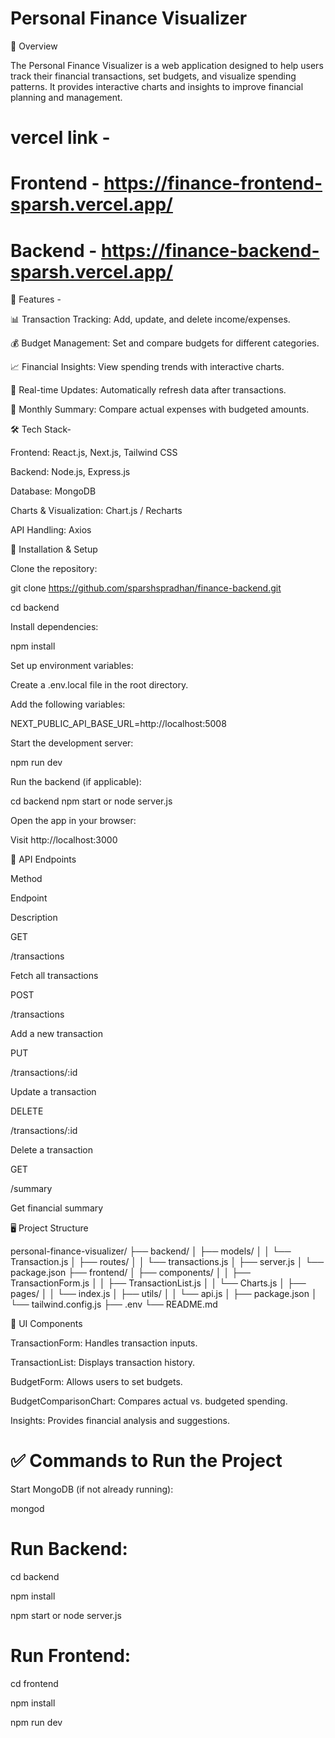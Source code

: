 # Personal Finance Visualizer

📌 Overview

The Personal Finance Visualizer is a web application designed to help users track their financial transactions, set budgets, and visualize spending patterns. It provides interactive charts and insights to improve financial planning and management.

# vercel link -

# Frontend - https://finance-frontend-sparsh.vercel.app/
# Backend - https://finance-backend-sparsh.vercel.app/


🚀 Features -

📊 Transaction Tracking: Add, update, and delete income/expenses.

💰 Budget Management: Set and compare budgets for different categories.

📈 Financial Insights: View spending trends with interactive charts.

🔄 Real-time Updates: Automatically refresh data after transactions.

📆 Monthly Summary: Compare actual expenses with budgeted amounts.


🛠️ Tech Stack-

Frontend: React.js, Next.js, Tailwind CSS

Backend: Node.js, Express.js

Database: MongoDB

Charts & Visualization: Chart.js / Recharts

API Handling: Axios

🔧 Installation & Setup

Clone the repository:

git clone https://github.com/sparshspradhan/finance-backend.git


cd backend

Install dependencies:

npm install

Set up environment variables:

Create a .env.local file in the root directory.

Add the following variables:

NEXT_PUBLIC_API_BASE_URL=http://localhost:5008

Start the development server:

npm run dev

Run the backend (if applicable):

cd backend
npm start or node server.js

Open the app in your browser:

Visit http://localhost:3000

📌 API Endpoints

Method

Endpoint

Description

GET

/transactions

Fetch all transactions

POST

/transactions

Add a new transaction

PUT

/transactions/:id

Update a transaction

DELETE

/transactions/:id

Delete a transaction

GET

/summary

Get financial summary

🖥️ Project Structure

personal-finance-visualizer/
├── backend/
│   ├── models/
│   │   └── Transaction.js
│   ├── routes/
│   │   └── transactions.js
│   ├── server.js
│   └── package.json
├── frontend/
│   ├── components/
│   │   ├── TransactionForm.js
│   │   ├── TransactionList.js
│   │   └── Charts.js
│   ├── pages/
│   │   └── index.js
│   ├── utils/
│   │   └── api.js
│   ├── package.json
│   └── tailwind.config.js
├── .env
└── README.md



🎨 UI Components

TransactionForm: Handles transaction inputs.

TransactionList: Displays transaction history.

BudgetForm: Allows users to set budgets.

BudgetComparisonChart: Compares actual vs. budgeted spending.

Insights: Provides financial analysis and suggestions.

# ✅ Commands to Run the Project
Start MongoDB (if not already running):

mongod

# Run Backend:

cd backend


npm install



npm start or node server.js


# Run Frontend:


cd frontend

npm install

npm run dev

